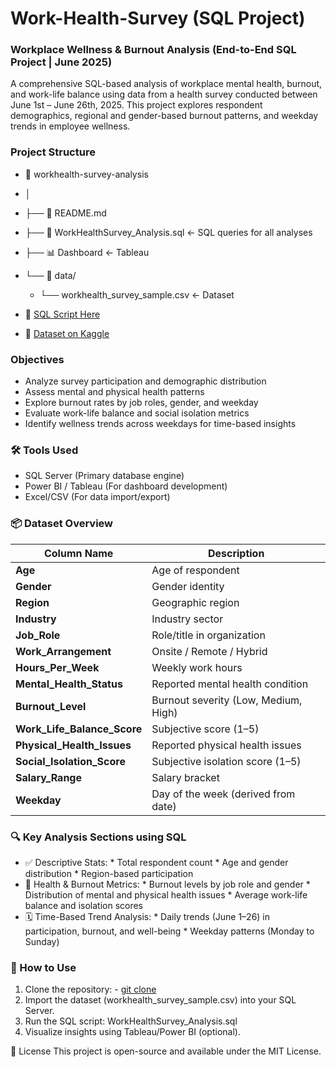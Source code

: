 # Work-Health-Survey (SQL Project)

### Workplace Wellness & Burnout Analysis (End-to-End SQL Project | June 2025)
A comprehensive SQL-based analysis of workplace mental health, burnout, and work-life balance using data from a health survey conducted between June 1st – June 26th, 2025. This project explores respondent demographics, regional and gender-based burnout patterns, and weekday trends in employee wellness.

### Project Structure
- 📂 workhealth-survey-analysis
- │
- ├── 📄 README.md
- ├── 📄 WorkHealthSurvey_Analysis.sql      ←   SQL queries for all analyses
- ├── 📊 Dashboard                          ←   Tableau
- └── 📁 data/
    - └── workhealth_survey_sample.csv      ←    Dataset 
      
- 🔗  [SQL Script Here](https://github.com/Mayreeobi/Work-Health-Survey/blob/main/2025%20Work%20Health%20Survey.sql)
- 🔗  [Dataset on Kaggle](https://www.kaggle.com/datasets/kshitijsaini121/remote-work-of-health-impact-survey-june-2025/data)

### Objectives
- Analyze survey participation and demographic distribution
- Assess mental and physical health patterns
- Explore burnout rates by job roles, gender, and weekday
- Evaluate work-life balance and social isolation metrics
- Identify wellness trends across weekdays for time-based insights

### 🛠️ Tools Used
- SQL Server (Primary database engine)
- Power BI / Tableau (For dashboard development)
- Excel/CSV (For data import/export)

### 📦 Dataset Overview
| Column Name | Description |
|---|---|
| **Age** | Age of respondent |
| **Gender** | Gender identity |
| **Region** | Geographic region |
| **Industry** | Industry sector |
| **Job_Role** | Role/title in organization |
| **Work_Arrangement** | Onsite / Remote / Hybrid |
| **Hours_Per_Week** | Weekly work hours |
| **Mental_Health_Status** | Reported mental health condition |
| **Burnout_Level** | Burnout severity (Low, Medium, High) |
| **Work_Life_Balance_Score** | Subjective score (1–5) |
| **Physical_Health_Issues** | Reported physical health issues |
| **Social_Isolation_Score** | Subjective isolation score (1–5) |
| **Salary_Range** | Salary bracket |
| **Weekday** | Day of the week (derived from date) |

### 🔍 Key Analysis Sections using SQL
- ✅ Descriptive Stats: * Total respondent count * Age and gender distribution * Region-based participation
- 🧠 Health & Burnout Metrics: * Burnout levels by job role and gender * Distribution of mental and physical health issues * Average work-life balance and isolation scores
- 🗓️ Time-Based Trend Analysis: * Daily trends (June 1–26) in participation, burnout, and well-being * Weekday patterns (Monday to Sunday)


### 🚀 How to Use
1. Clone the repository: 
       -  [git clone](https://github.com/yourusername/workhealth-survey-analysis.git)
2. Import the dataset (workhealth_survey_sample.csv) into your SQL Server.
3. Run the SQL script: WorkHealthSurvey_Analysis.sql
4. Visualize insights using Tableau/Power BI (optional).



📄 License
This project is open-source and available under the MIT License.
